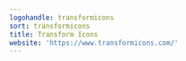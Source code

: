 ```yaml
---
logohandle: transformicons
sort: transformicons
title: Transform Icons
website: 'https://www.transformicons.com/'
---
```

